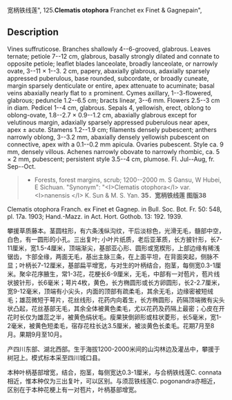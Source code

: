 宽柄铁线莲",
125.**Clematis otophora** Franchet ex Finet & Gagnepain",

## Description
Vines suffruticose. Branches shallowly 4--6-grooved, glabrous. Leaves ternate; petiole 7--12 cm, glabrous, basally strongly dilated and connate to opposite petiole; leaflet blades lanceolate, broadly lanceolate, or narrowly ovate, 3--11 × 1--3. 2 cm, papery, abaxially glabrous, adaxially sparsely appressed puberulous, base rounded, subcordate, or broadly cuneate, margin sparsely denticulate or entire, apex attenuate to acuminate; basal veins abaxially nearly flat to ± prominent. Cymes axillary, 1--3-flowered, glabrous; peduncle 1.2--6.5 cm; bracts linear, 3--6 mm. Flowers 2.5--3 cm in diam. Pedicel 1--4 cm, glabrous. Sepals 4, yellowish, erect, oblong to oblong-ovate, 1.8--2.7 × 0.9--1.2 cm, abaxially glabrous except for velutinous margin, adaxially sparsely appressed puberulous near apex, apex ± acute. Stamens 1.2--1.9 cm; filaments densely pubescent; anthers narrowly oblong, 3--3.2 mm, abaxially densely yellowish pubescent on connective, apex with a 0.1--0.2 mm apicula. Ovaries pubescent. Style ca. 9 mm, densely villous. Achenes narrowly obovate to narrowly rhombic, ca. 5 × 2 mm, pubescent; persistent style 3.5--4 cm, plumose. Fl. Jul--Aug, fr. Sep--Oct.

> * Forests, forest margins, scrub; 1200--2000 m. S Gansu, W Hubei, E Sichuan.
  "Synonym": "&lt;I&gt;Clematis otophora&lt;/I&gt; var. &lt;I&gt;nanensis &lt;/I&gt; K. Sun &amp; M. S. Yan.
**35．宽柄铁线莲 图版38**

Clematis otophora Franch. ex Finet et Gagnep. in Bull. Soc. Bot. Fr. 50: 548, pl. 17a. 1903; Hand.-Mazz. in Act. Hort. Gothob. 13: 192. 1939.

攀援草质藤本。茎圆柱形，有六条浅纵沟纹，干后淡棕色，光滑无毛，髓部中空，白色，有一圆形的小孔。三出复叶; 小叶片纸质，老后亚革质，长方披针形，长7-11厘米，宽1.5-4厘米，顶端渐尖，基部亚心形、圆形或宽楔形，上部边缘有稀浅锯齿，卞部全缘，两面无毛，基出主脉三条，在上面平坦，在背面突起，侧脉不显；叶柄长7-12厘米，基部扁平增宽，与对生的叶柄结合，抱茎，每侧宽0.3-1厘米。聚伞花序腋生，常1-3花，花梗长6-9厘米，无毛，中部有一对苞片，苞片线状披针形，长6毫米；萼片4枚，黄色，长方椭圆形或长方卵圆形，长2-2.7厘米，宽9-12毫米，顶端有小尖头，内面的顶部有疏柔毛，其余无毛，边缘密被短绒毛；雄蕊微短于萼片，花丝线形，花药内向着生，长方椭圆形，药隔顶端微有尖头状凸起，花丝基部无毛，其余全体被黄色柔毛，尤以花药及药隔上最密；心皮在开花时长仅为雄蕊之半，被黄色绢状毛。瘦果狭倒卵形或柱状菱形，长5毫米，宽1-2毫米，被黄色短柔毛，宿存花柱长达3.5厘米，被淡黄色长柔毛。花期7月至8月。果期9月至10月。

产四川东部、湖北西部。生于海拔1200-2000米间的山沟林边及灌丛中，攀援于树冠上。模式标本采至四川城口县。

本种叶柄基部增宽，结合，抱茎，每侧宽达0.3-1厘米，与合柄铁线莲C. connata相近，惟本种仅为三出复叶，可以区别。与须蕊铁线莲C. pogonandra亦相近，区别在于本种花梗上有一对苞片，叶柄基部增宽。
